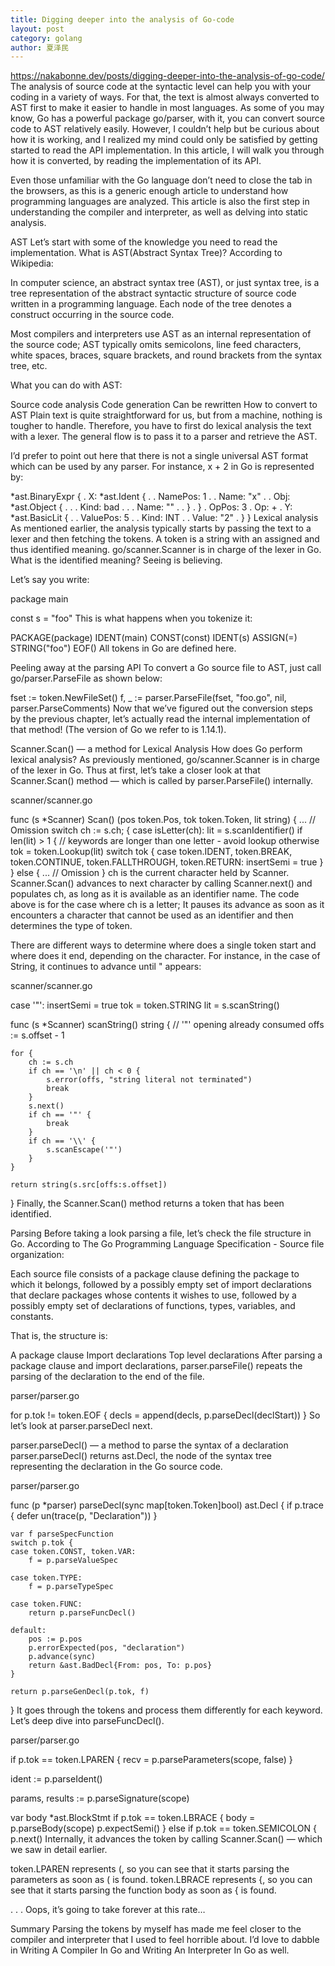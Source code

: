 ```yaml
---
title: Digging deeper into the analysis of Go-code
layout: post
category: golang
author: 夏泽民
---
```

https://nakabonne.dev/posts/digging-deeper-into-the-analysis-of-go-code/
The analysis of source code at the syntactic level can help you with your coding in a variety of ways. For that, the text is almost always converted to AST first to make it easier to handle in most languages.
As some of you may know, Go has a powerful package go/parser, with it, you can convert source code to AST relatively easily. However, I couldn’t help but be curious about how it is working, and I realized my mind could only be satisfied by getting started to read the API implementation. In this article, I will walk you through how it is converted, by reading the implementation of its API.

Even those unfamiliar with the Go language don’t need to close the tab in the browsers, as this is a generic enough article to understand how programming languages are analyzed.
This article is also the first step in understanding the compiler and interpreter, as well as delving into static analysis.
<!-- more -->
AST
Let’s start with some of the knowledge you need to read the implementation. What is AST(Abstract Syntax Tree)? According to Wikipedia:

In computer science, an abstract syntax tree (AST), or just syntax tree, is a tree representation of the abstract syntactic structure of source code written in a programming language. Each node of the tree denotes a construct occurring in the source code.

Most compilers and interpreters use AST as an internal representation of the source code; AST typically omits semicolons, line feed characters, white spaces, braces, square brackets, and round brackets from the syntax tree, etc.

What you can do with AST:

Source code analysis
Code generation
Can be rewritten
How to convert to AST
Plain text is quite straightforward for us, but from a machine, nothing is tougher to handle. Therefore, you have to first do lexical analysis the text with a lexer. The general flow is to pass it to a parser and retrieve the AST.


I’d prefer to point out here that there is not a single universal AST format which can be used by any parser. For instance, x + 2 in Go is represented by:

*ast.BinaryExpr {
.  X: *ast.Ident {
.  .  NamePos: 1
.  .  Name: "x"
.  .  Obj: *ast.Object {
.  .  .  Kind: bad
.  .  .  Name: ""
.  .  }
.  }
.  OpPos: 3
.  Op: +
.  Y: *ast.BasicLit {
.  .  ValuePos: 5
.  .  Kind: INT
.  .  Value: "2"
.  }
}
Lexical analysis
As mentioned earlier, the analysis typically starts by passing the text to a lexer and then fetching the tokens. A token is a string with an assigned and thus identified meaning. go/scanner.Scanner is in charge of the lexer in Go.
What is the identified meaning? Seeing is believing.

Let’s say you write:

package main

const s = "foo"
This is what happens when you tokenize it:

PACKAGE(package)
IDENT(main)
CONST(const)
IDENT(s)
ASSIGN(=)
STRING("foo")
EOF()
All tokens in Go are defined here.

Peeling away at the parsing API
To convert a Go source file to AST, just call go/parser.ParseFile as shown below:

fset := token.NewFileSet()
f, _ := parser.ParseFile(fset, "foo.go", nil, parser.ParseComments)
Now that we’ve figured out the conversion steps by the previous chapter, let’s actually read the internal implementation of that method! (The version of Go we refer to is 1.14.1).

Scanner.Scan() — a method for Lexical Analysis
How does Go perform lexical analysis? As previously mentioned, go/scanner.Scanner is in charge of the lexer in Go. Thus at first, let’s take a closer look at that Scanner.Scan() method — which is called by parser.ParseFile() internally.

scanner/scanner.go

func (s *Scanner) Scan() (pos token.Pos, tok token.Token, lit string) {
... // Omission
	switch ch := s.ch; {
	case isLetter(ch):
		lit = s.scanIdentifier()
		if len(lit) > 1 {
			// keywords are longer than one letter - avoid lookup otherwise
			tok = token.Lookup(lit)
			switch tok {
			case token.IDENT, token.BREAK, token.CONTINUE, token.FALLTHROUGH, token.RETURN:
				insertSemi = true
			}
		} else {
... // Omission
}
ch is the current character held by Scanner. Scanner.Scan() advances to next character by calling Scanner.next() and populates ch, as long as it is available as an identifier name. The code above is for the case where ch is a letter; It pauses its advance as soon as it encounters a character that cannot be used as an identifier and then determines the type of token.

There are different ways to determine where does a single token start and where does it end, depending on the character. For instance, in the case of String, it continues to advance until " appears:

scanner/scanner.go

case '"':
	insertSemi = true
	tok = token.STRING
	lit = s.scanString()

func (s *Scanner) scanString() string {
	// '"' opening already consumed
	offs := s.offset - 1

	for {
		ch := s.ch
		if ch == '\n' || ch < 0 {
			s.error(offs, "string literal not terminated")
			break
		}
		s.next()
		if ch == '"' {
			break
		}
		if ch == '\\' {
			s.scanEscape('"')
		}
	}

	return string(s.src[offs:s.offset])
}
Finally, the Scanner.Scan() method returns a token that has been identified.

Parsing
Before taking a look parsing a file, let’s check the file structure in Go. According to The Go Programming Language Specification - Source file organization:

Each source file consists of a package clause defining the package to which it belongs, followed by a possibly empty set of import declarations that declare packages whose contents it wishes to use, followed by a possibly empty set of declarations of functions, types, variables, and constants.

That is, the structure is:

A package clause
Import declarations
Top level declarations
After parsing a package clause and import declarations, parser.parseFile() repeats the parsing of the declaration to the end of the file.

parser/parser.go

for p.tok != token.EOF {
	decls = append(decls, p.parseDecl(declStart))
}
So let’s look at parser.parseDecl next.

parser.parseDecl() — a method to parse the syntax of a declaration
parser.parseDecl() returns ast.Decl, the node of the syntax tree representing the declaration in the Go source code.

parser/parser.go

func (p *parser) parseDecl(sync map[token.Token]bool) ast.Decl {
	if p.trace {
		defer un(trace(p, "Declaration"))
	}

	var f parseSpecFunction
	switch p.tok {
	case token.CONST, token.VAR:
		f = p.parseValueSpec

	case token.TYPE:
		f = p.parseTypeSpec

	case token.FUNC:
		return p.parseFuncDecl()

	default:
		pos := p.pos
		p.errorExpected(pos, "declaration")
		p.advance(sync)
		return &ast.BadDecl{From: pos, To: p.pos}
	}

	return p.parseGenDecl(p.tok, f)
}
It goes through the tokens and process them differently for each keyword. Let’s deep dive into parseFuncDecl().

parser/parser.go

if p.tok == token.LPAREN {
	recv = p.parseParameters(scope, false)
}

ident := p.parseIdent()

params, results := p.parseSignature(scope)

var body *ast.BlockStmt
if p.tok == token.LBRACE {
	body = p.parseBody(scope)
	p.expectSemi()
} else if p.tok == token.SEMICOLON {
	p.next()
Internally, it advances the token by calling Scanner.Scan() — which we saw in detail earlier.

token.LPAREN represents (, so you can see that it starts parsing the parameters as soon as ( is found.
token.LBRACE represents {, so you can see that it starts parsing the function body as soon as { is found.

.
.
.
Oops, it’s going to take forever at this rate…

Summary
Parsing the tokens by myself has made me feel closer to the compiler and interpreter that I used to feel horrible about. I’d love to dabble in Writing A Compiler In Go and Writing An Interpreter In Go as well.